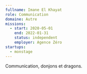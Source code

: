 ```yaml
---
fullname: Imane El Khayat
role: Communication
domaine: Autre
missions:
  - start: 2020-05-01
    end: 2022-01-31
    status: independent
    employer: Agence Zéro
startups:
  - monstage
---
```


Communication, donjons et dragons.
